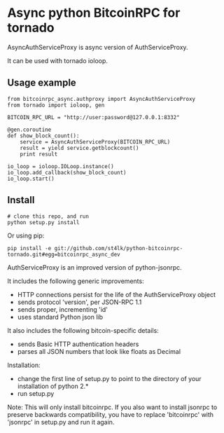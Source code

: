 Async python BitcoinRPC for tornado
===================================

AsyncAuthServiceProxy is async version of AuthServiceProxy.

It can be used with tornado ioloop.

Usage example
-------------

    from bitcoinrpc_async.authproxy import AsyncAuthServiceProxy
    from tornado import ioloop, gen

    BITCOIN_RPC_URL = "http://user:password@127.0.0.1:8332"

    @gen.coroutine
    def show_block_count():
        service = AsyncAuthServiceProxy(BITCOIN_RPC_URL)
        result = yield service.getblockcount()
        print result

    io_loop = ioloop.IOLoop.instance()
    io_loop.add_callback(show_block_count)
    io_loop.start()

Install
-------

    # clone this repo, and run
    python setup.py install

Or using pip:

    pip install -e git://github.com/st4lk/python-bitcoinrpc-tornado.git#egg=bitcoinrpc_async_dev


AuthServiceProxy is an improved version of python-jsonrpc.

It includes the following generic improvements:

- HTTP connections persist for the life of the AuthServiceProxy object
- sends protocol 'version', per JSON-RPC 1.1
- sends proper, incrementing 'id'
- uses standard Python json lib

It also includes the following bitcoin-specific details:

- sends Basic HTTP authentication headers
- parses all JSON numbers that look like floats as Decimal

Installation:

- change the first line of setup.py to point to the directory of your installation of python 2.*
- run setup.py

Note: This will only install bitcoinrpc. If you also want to install jsonrpc to preserve 
backwards compatibility, you have to replace 'bitcoinrpc' with 'jsonrpc' in setup.py and run it again.
